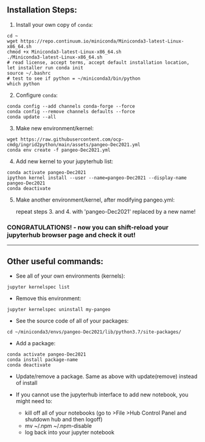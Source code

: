 ## Installation Steps:

1. Install your own copy of `conda`:

```
cd ~
wget https://repo.continuum.io/miniconda/Miniconda3-latest-Linux-x86_64.sh
chmod +x Miniconda3-latest-Linux-x86_64.sh
./Miniconda3-latest-Linux-x86_64.sh
# read license, accept terms, accept default installation location, let installer run conda init
source ~/.bashrc
# test to see if python = ~/miniconda3/bin/python
which python
```

2. Configure `conda`:

```
conda config --add channels conda-forge --force
conda config --remove channels defaults --force
conda update --all
```

3. Make new environment/kernel:

```
wget https://raw.githubusercontent.com/ocp-cmdg/ingrid2python/main/assets/pangeo-Dec2021.yml
conda env create -f pangeo-Dec2021.yml
```

4. Add new kernel to your jupyterhub list:

```
conda activate pangeo-Dec2021
ipython kernel install --user --name=pangeo-Dec2021 --display-name pangeo-Dec2021
conda deactivate
```

5. Make another environment/kernel, after modifying pangeo.yml:

    repeat steps 3. and 4. with 'pangeo-Dec2021' replaced by a new name!
    
### CONGRATULATIONS! - now you can shift-reload your jupyterhub browser page and check it out!

---

## Other useful commands:

- See all of your own environments (kernels):

```
jupyter kernelspec list
```

- Remove this environment:

```
jupyter kernelspec uninstall my-pangeo
```

- See the source code of all of your packages:

```
cd ~/miniconda3/envs/pangeo-Dec2021/lib/python3.7/site-packages/
```


- Add a package:

```
conda activate pangeo-Dec2021
conda install package-name
conda deactivate
```

- Update/remove a package. Same as above with update(remove) instead of install


- If you cannot use the jupyterhub interface to add new notebook, you might need to:
  - kill off all of your notebooks (go to >File >Hub Control Panel  and shutdown hub and then logoff)
  - mv ~/.npm ~/.npm-disable
  - log back into your jupyter notebook

